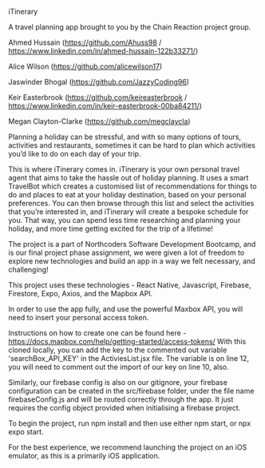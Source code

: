 iTinerary

A travel planning app brought to you by the Chain Reaction project group.

Ahmed Hussain (https://github.com/Ahuss98 / https://www.linkedin.com/in/ahmed-hussain-122b33271/)

Alice Wilson (https://github.com/alicewilson17)

Jaswinder Bhogal (https://github.com/JazzyCoding96)

Keir Easterbrook (https://github.com/keireasterbrook / https://www.linkedin.com/in/keir-easterbrook-00ba84211/)

Megan Clayton-Clarke (https://github.com/megclaycla)

Planning a holiday can be stressful, and with so many options of tours, activities and restaurants, sometimes it can be hard to plan which activities you’d like to do on each day of your trip.

This is where iTinerary comes in. iTinerary is your own personal travel agent that aims to take the hassle out of holiday planning. It uses a smart TravelBot which creates a customised list of recommendations for things to do and places to eat at your holiday destination, based on your personal preferences. You can then browse through this list and select the activities that you’re interested in, and iTinerary will create a bespoke schedule for you. That way, you can spend less time researching and planning your holiday, and more time getting excited for the trip of a lifetime!

The project is a part of Northcoders Software Development Bootcamp, and is our final project phase assignment, we were given a lot of freedom to explore new technologies and build an app in a way we felt necessary, and challenging!

This project uses these technologies -
React Native, 
Javascript, 
Firebase, 
Firestore, 
Expo, 
Axios, 
and the Mapbox API.

In order to use the app fully, and use the powerful Maxbox API, you will need to insert your personal access token.

Instructions on how to create one can be found here - https://docs.mapbox.com/help/getting-started/access-tokens/
With this cloned locally, you can add the key to the commented out variable 'searchBox_API_KEY' in the ActiviesList.jsx file. The variable is on line 12, you will need to comment out the import of our key on line 10, also.

Similarly, our firebase config is also on our gitignore, your firebase configuration can be created in the src/firebase folder, under the file name firebaseConfig.js and will be routed correctly through the app. It just requires the config object provided when initialising a firebase project.

To begin the project, run npm install and then use either npm start, or npx expo start.

For the best experience, we recommend launching the project on an iOS emulator, as this is a primarily iOS application.
